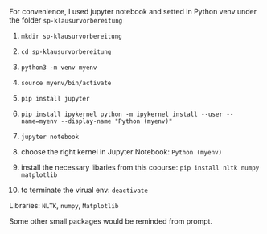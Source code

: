 For convenience, I used jupyter notebook and setted in Python venv under the folder ```sp-klausurvorbereitung```

1. ```mkdir sp-klausurvorbereitung```

2. ```cd sp-klausurvorbereitung```

3. ```python3 -m venv myenv```

4. ```source myenv/bin/activate```

5. ```pip install jupyter```

6. ```pip install ipykernel python -m ipykernel install --user --name=myenv --display-name "Python (myenv)" ```

6. ```jupyter notebook```

7. choose the right kernel in Jupyter Notebook: ```Python (myenv)```
  
8. install the necessary libaries from this coourse: ```pip install nltk numpy matplotlib```
   
10. to terminate the virual env: ```deactivate```

Libraries:  ```NLTK```, ```numpy```, ```Matplotlib```

Some other small packages would be reminded from prompt.
